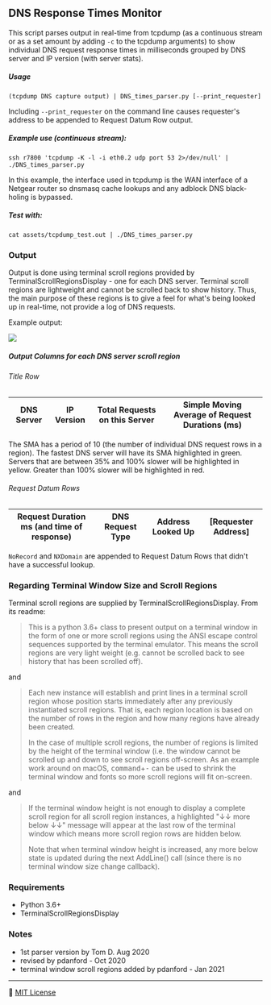 
DNS Response Times Monitor
--------------------------------------------------------------------------------
This script parses output in real-time from tcpdump (as a continuous stream or as a set amount by adding `-c` to the tcpdump arguments) to show individual DNS request response times in milliseconds grouped by DNS server and IP version (with server stats).

##### Usage
```
(tcpdump DNS capture output) | DNS_times_parser.py [--print_requester]
```
Including `--print_requester` on the command line causes requester's address to be appended to Request Datum Row output.

##### Example use (continuous stream):
```
ssh r7800 'tcpdump -K -l -i eth0.2 udp port 53 2>/dev/null' | ./DNS_times_parser.py
```

In this example, the interface used in tcpdump is the WAN interface of a Netgear router so dnsmasq cache lookups and any adblock DNS black-holing is bypassed.

##### Test with:
```
cat assets/tcpdump_test.out | ./DNS_times_parser.py
```

### Output
Output is done using terminal scroll regions provided by TerminalScrollRegionsDisplay - one for each DNS server. Terminal scroll regions are lightweight and cannot be scrolled back to show history. Thus, the main purpose of these regions is to give a feel for what's being looked up in real-time, not provide a log of DNS requests.

Example output:

![](assets/example.gif)

##### Output Columns for each DNS server scroll region
###### Title Row
| DNS Server | IP Version | Total Requests on this Server | Simple Moving Average of Request Durations (ms) |
|:----------:|:----------:|:-----------------------------:|:-----------------------------------------------:|

The SMA has a period of 10 (the number of individual DNS request rows in a region). The fastest DNS server will have its SMA highlighted in green. Servers that are between 35% and 100% slower will be highlighted in yellow. Greater than 100% slower will be highlighted in red.

###### Request Datum Rows
| Request Duration ms (and time of response) | DNS Request Type | Address Looked Up | [Requester Address] |
|:------------------------------------------:|:----------------:|:-----------------:|:-------------------:|

`NoRecord` and `NXDomain` are appended to Request Datum Rows that didn't have a successful lookup.

### Regarding Terminal Window Size and Scroll Regions
Terminal scroll regions are supplied by TerminalScrollRegionsDisplay. From its readme:

> This is a python 3.6+ class to present output on a terminal window in the form of one or more scroll regions using the ANSI escape control sequences supported by the terminal emulator. This means the scroll regions are very light weight (e.g. cannot be scrolled back to see history that has been scrolled off).

and

> Each new instance will establish and print lines in a terminal scroll region whose position starts immediately after any previously instantiated scroll regions. That is, each region location is based on the number of rows in the region and how many regions have already been created.
>
>In the case of multiple scroll regions, the number of regions is limited by the height of the terminal window (i.e. the window cannot be scrolled up and down to see scroll regions off-screen. As an example work around on macOS, <kbd>command</kbd>+<kbd>-</kbd> can be used to shrink the terminal window and fonts so more scroll regions will fit on-screen.

and

>If the terminal window height is not enough to display a complete scroll region for all scroll region instances, a highlighted "↓↓ more below ↓↓" message will appear at the last row of the terminal window which means more scroll region rows are hidden below.
>
>Note that when terminal window height is increased, any more below state is updated during the next AddLine() call (since there is no terminal window size change callback).

### Requirements
- Python 3.6+ 
- TerminalScrollRegionsDisplay

### Notes
- 1st parser version by Tom D. Aug 2020
- revised by pdanford - Oct 2020
- terminal window scroll regions added by pdanford - Jan 2021

---
:scroll: [MIT License](README.license)
